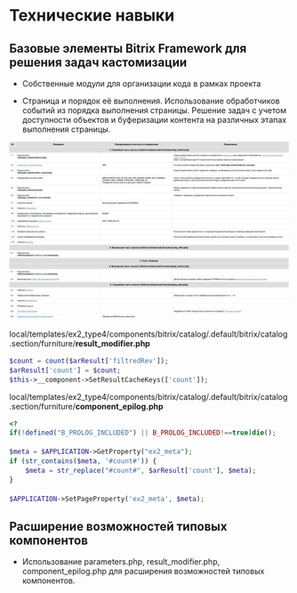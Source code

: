 # Технические навыки

## Базовые элементы Bitrix Framework для решения задач кастомизации

* Собственные модули для организации кода в рамках проекта

* Страница и порядок её выполнения. Использование обработчиков событий из порядка выполнения страницы. Решение задач с учетом доступности объектов и буферизации контента на различных этапах выполнения страницы.

![alt text](image.png)

local/templates/ex2_type4/components/bitrix/catalog/.default/bitrix/catalog.section/furniture/**result_modifier.php**
```php
$count = count($arResult['filtredRev']);
$arResult['count'] = $count;
$this->__component->SetResultCacheKeys(['count']);
```

local/templates/ex2_type4/components/bitrix/catalog/.default/bitrix/catalog.section/furniture/**component_epilog.php**
```php
<?
if(!defined("B_PROLOG_INCLUDED") || B_PROLOG_INCLUDED!==true)die();

$meta = $APPLICATION->GetProperty("ex2_meta");
if (str_contains($meta, '#count#')) {
    $meta = str_replace("#count#", $arResult['count'], $meta);
}

$APPLICATION->SetPageProperty('ex2_meta', $meta);
```


## Расширение возможностей типовых компонентов
* Использование parameters.php, result_modifier.php, component_epilog.php для расширения возможностей типовых компонентов.
